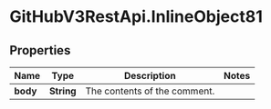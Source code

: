 # GitHubV3RestApi.InlineObject81

## Properties

Name | Type | Description | Notes
------------ | ------------- | ------------- | -------------
**body** | **String** | The contents of the comment. | 


